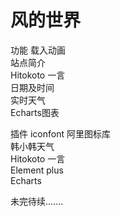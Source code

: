 
风的世界 
===
功能
载入动画</br>
站点简介</br>
Hitokoto 一言</br>
日期及时间</br>
实时天气</br>
Echarts图表</br>

插件
iconfont 阿里图标库 </br>
韩小韩天气</br>
Hitokoto 一言</br>
Element plus</br>
Echarts</br>


未完待续.......

  


